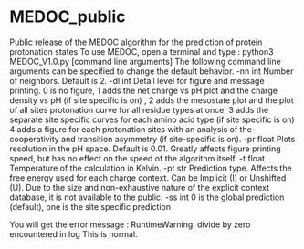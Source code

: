 # MEDOC_public
Public release of the MEDOC algorithm for the prediction of protein protonation states
To use MEDOC, open a terminal and type :
	python3 MEDOC_V1.0.py [command line arguments]
The following command line arguments can be specified to change the default behavior.
	-nn 	int	Number of neighbors. Default is 2.
	-dl	int	Detail level for figure and message printing. 0 is no figure, 1 adds the net charge vs pH plot and the charge density vs pH (if site specific is on) , 2 adds the mesostate plot and the plot of all sites protonation curve for all residue types at once, 3 adds the separate site specific curves for each amino acid type (if site specific is on) 4 adds a figure for each protonation sites with an analysis of the cooperativity and transition asymmetry (if site-specific is on). 
	-pr	float	Plots resolution in the pH space. Default is 0.01. Greatly affects figure printing speed, but has no effect on the speed of the algorithm itself.
	-t	float	Temperature of the calculation in Kelvin.
	-pt	str	Prediction type. Affects the free energy used for each charge context. Can be Implicit (I) or Unshifted (U). Due to the size and non-exhaustive nature of the explicit context database, it is not available to the public.
	-ss	int	0 is the global prediction (default), one is the site specific prediction
	
You will get the error message : 
	RuntimeWarning: divide by zero encountered in log
This is normal.
